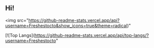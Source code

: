 ## Hi!

<img src="https://github-readme-stats.vercel.app/api?username=Freshestocto&show_icons=true&theme=radical)"

[![Top Langs](https://github-readme-stats.vercel.app/api/top-langs/?username=Freshestocto"

<!--
**Freshestocto/Freshestocto** is a ✨ _special_ ✨ repository because its `README.md` (this file) appears on your GitHub profile.

Here are some ideas to get you started:

- 🔭 I’m currently working on ...
- 🌱 I’m currently learning ...
- 👯 I’m looking to collaborate on ...
- 🤔 I’m looking for help with ...
- 💬 Ask me about ...
- 📫 How to reach me: ...
- 😄 Pronouns: ...
- ⚡ Fun fact: ...
-->
